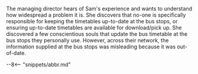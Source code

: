<!-- SPDX-License-Identifier: CC-BY-4.0 -->
<!-- Copyright Contributors to the ODPi Egeria project 2020. -->

The managing director hears of Sam's experience and wants to understand how widespread a problem it is.  She discovers that no-one is specifically responsible for keeping the timetables up-to-date at the bus stops, or ensuring up-to-date timetables are available for download/pick up.  She discovered a few conscientious souls that update the bus timetable at the bus stops they personally use.  However, across their network, the information supplied at the bus stops was misleading because it was out-of-date.

--8<-- "snippets/abbr.md"